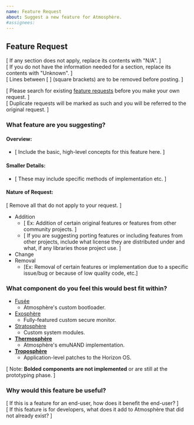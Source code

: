 ```yaml
---
name: Feature Request
about: Suggest a new feature for Atmosphère.
#assignees:
---
```


## Feature Request

[ If any section does not apply, replace its contents with "N/A". ]</br>
[ If you do not have the information needed for a section, replace its contents with "Unknown". ]</br>
[ Lines between [ ] (square brackets) are to be removed before posting. ]

[ Please search for existing [feature requests](https://github.com/Atmosphere-NX/Atmosphere/issues?utf8=%E2%9C%93&q=is%3Aissue+label%3A%22features%2Ffeature-request%22) before you make your own request. ]</br>
[ Duplicate requests will be marked as such and you will be referred to the original request. ]

### What feature are you suggesting?
#### Overview:
- [ Include the basic, high-level concepts for this feature here. ]</br>

#### Smaller Details: 
- [ These may include specific methods of implementation etc. ]</br>

#### Nature of Request:  
[ Remove all that do not apply to your request. ]
- Addition
  - [ Ex: Addition of certain original features or features from other community projects. ]
  - [ If you are suggesting porting features or including features from other projects, include what license they are distributed under and what, if any libraries those project use. ]
- Change
- Removal
  - [Ex: Removal of certain features or implementation due to a specific issue/bug or because of low quality code, etc.]

### What component do you feel this would best fit within?
- [Fusée](https://github.com/Atmosphere-NX/Atmosphere#components)</br>
  - Atmosphère's custom bootloader.</br>
- [Exosphère](https://github.com/Atmosphere-NX/Atmosphere#components)</br>
  - Fully-featured custom secure monitor.</br>
- [Stratosphère](https://github.com/Atmosphere-NX/Atmosphere#components)</br>
    - Custom system modules.</br>
- [**Thermosphère**](https://github.com/Atmosphere-NX/Atmosphere#components)</br>
  - Atmosphère's emuNAND implementation.</br>
- [**Troposphère**](https://github.com/Atmosphere-NX/Atmosphere#components)</br>
  - Application-level patches to the Horizon OS.</br>

[ Note: **Bolded components are not implemented** or are still at the prototyping phase. ]

### Why would this feature be useful?
[ If this is a feature for an end-user, how does it benefit the end-user? ]</br>
[ If this feature is for developers, what does it add to Atmosphère that did not already exist? ]</br>
